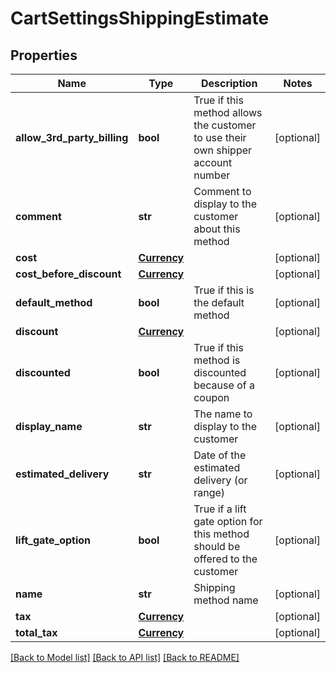 # CartSettingsShippingEstimate

## Properties
Name | Type | Description | Notes
------------ | ------------- | ------------- | -------------
**allow_3rd_party_billing** | **bool** | True if this method allows the customer to use their own shipper account number | [optional] 
**comment** | **str** | Comment to display to the customer about this method | [optional] 
**cost** | [**Currency**](Currency.md) |  | [optional] 
**cost_before_discount** | [**Currency**](Currency.md) |  | [optional] 
**default_method** | **bool** | True if this is the default method | [optional] 
**discount** | [**Currency**](Currency.md) |  | [optional] 
**discounted** | **bool** | True if this method is discounted because of a coupon | [optional] 
**display_name** | **str** | The name to display to the customer | [optional] 
**estimated_delivery** | **str** | Date of the estimated delivery (or range) | [optional] 
**lift_gate_option** | **bool** | True if a lift gate option for this method should be offered to the customer | [optional] 
**name** | **str** | Shipping method name | [optional] 
**tax** | [**Currency**](Currency.md) |  | [optional] 
**total_tax** | [**Currency**](Currency.md) |  | [optional] 

[[Back to Model list]](../README.md#documentation-for-models) [[Back to API list]](../README.md#documentation-for-api-endpoints) [[Back to README]](../README.md)


